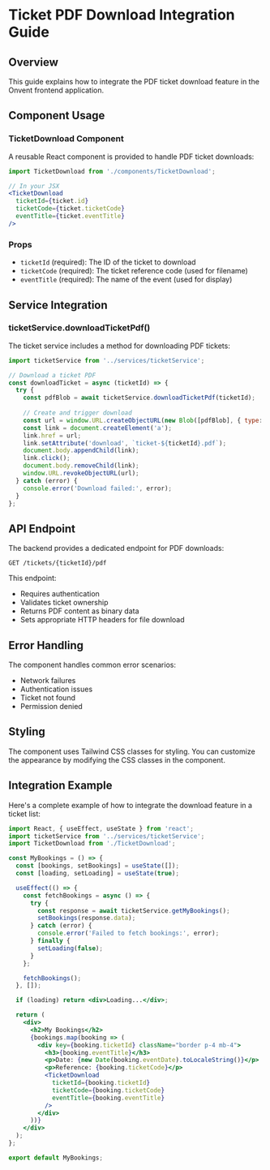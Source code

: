 # Ticket PDF Download Integration Guide

## Overview
This guide explains how to integrate the PDF ticket download feature in the Onvent frontend application.

## Component Usage

### TicketDownload Component
A reusable React component is provided to handle PDF ticket downloads:

```jsx
import TicketDownload from './components/TicketDownload';

// In your JSX
<TicketDownload 
  ticketId={ticket.id}
  ticketCode={ticket.ticketCode}
  eventTitle={ticket.eventTitle}
/>
```

### Props
- `ticketId` (required): The ID of the ticket to download
- `ticketCode` (required): The ticket reference code (used for filename)
- `eventTitle` (required): The name of the event (used for display)

## Service Integration

### ticketService.downloadTicketPdf()
The ticket service includes a method for downloading PDF tickets:

```javascript
import ticketService from '../services/ticketService';

// Download a ticket PDF
const downloadTicket = async (ticketId) => {
  try {
    const pdfBlob = await ticketService.downloadTicketPdf(ticketId);
    
    // Create and trigger download
    const url = window.URL.createObjectURL(new Blob([pdfBlob], { type: 'application/pdf' }));
    const link = document.createElement('a');
    link.href = url;
    link.setAttribute('download', `ticket-${ticketId}.pdf`);
    document.body.appendChild(link);
    link.click();
    document.body.removeChild(link);
    window.URL.revokeObjectURL(url);
  } catch (error) {
    console.error('Download failed:', error);
  }
};
```

## API Endpoint
The backend provides a dedicated endpoint for PDF downloads:
```
GET /tickets/{ticketId}/pdf
```

This endpoint:
- Requires authentication
- Validates ticket ownership
- Returns PDF content as binary data
- Sets appropriate HTTP headers for file download

## Error Handling
The component handles common error scenarios:
- Network failures
- Authentication issues
- Ticket not found
- Permission denied

## Styling
The component uses Tailwind CSS classes for styling. You can customize the appearance by modifying the CSS classes in the component.

## Integration Example
Here's a complete example of how to integrate the download feature in a ticket list:

```jsx
import React, { useEffect, useState } from 'react';
import ticketService from '../services/ticketService';
import TicketDownload from './TicketDownload';

const MyBookings = () => {
  const [bookings, setBookings] = useState([]);
  const [loading, setLoading] = useState(true);

  useEffect(() => {
    const fetchBookings = async () => {
      try {
        const response = await ticketService.getMyBookings();
        setBookings(response.data);
      } catch (error) {
        console.error('Failed to fetch bookings:', error);
      } finally {
        setLoading(false);
      }
    };

    fetchBookings();
  }, []);

  if (loading) return <div>Loading...</div>;

  return (
    <div>
      <h2>My Bookings</h2>
      {bookings.map(booking => (
        <div key={booking.ticketId} className="border p-4 mb-4">
          <h3>{booking.eventTitle}</h3>
          <p>Date: {new Date(booking.eventDate).toLocaleString()}</p>
          <p>Reference: {booking.ticketCode}</p>
          <TicketDownload 
            ticketId={booking.ticketId}
            ticketCode={booking.ticketCode}
            eventTitle={booking.eventTitle}
          />
        </div>
      ))}
    </div>
  );
};

export default MyBookings;
```